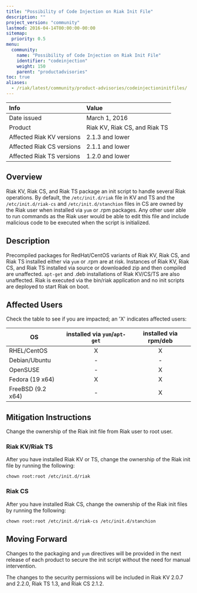 ```yaml
---
title: "Possibility of Code Injection on Riak Init File"
description: ""
project_version: "community"
lastmod: 2016-04-14T00:00:00-00:00
sitemap:
  priority: 0.5
menu:
  community:
    name: "Possibility of Code Injection on Riak Init File"
    identifier: "codeinjection"
    weight: 150
    parent: "productadvisories"
toc: true
aliases:
  - /riak/latest/community/product-advisories/codeinjectioninitfiles/
---
```


Info | Value
:----|:-----
Date issued | March 1, 2016
Product | Riak KV, Riak CS, and Riak TS
Affected Riak KV versions | 2.1.3 and lower
Affected Riak CS versions | 2.1.1 and lower
Affected Riak TS versions | 1.2.0 and lower

## Overview

Riak KV, Riak CS, and Riak TS package an init script to handle several Riak operations. By default, the `/etc/init.d/riak` file in KV and TS and the `/etc/init.d/riak-cs` and `/etc/init.d/stanchion` files in CS are owned by the Riak user when installed via `yum` or .rpm packages. Any other user able to run commands as the Riak user would be able to edit this file and include malicious code to be executed when the script is initialized.

## Description

Precompiled packages for RedHat/CentOS variants of Riak KV, Riak CS, and Riak TS installed either via `yum` or .rpm are at risk. Instances of Riak KV, Riak CS, and Riak TS installed via source or downloaded zip and then compiled are unaffected. `apt-get` and .deb installations of Riak KV/CS/TS are also unaffected. Riak is executed via the bin/riak application and no init scripts are deployed to start Riak on boot.

## Affected Users

Check the table to see if you are impacted; an 'X' indicates affected users:

| OS                | installed via `yum`/`apt-get` | installed via rpm/deb |
| ------------------|:-----------------------------:|:-----:|
| RHEL/CentOS       | X                             | X     |
| Debian/Ubuntu     | -                             | -     |
| OpenSUSE          | -                             | X     |
| Fedora (19 x64)   | X                             | X     |
| FreeBSD (9.2 x64) | -                             | X     |

## Mitigation Instructions

Change the ownership of the Riak init file from Riak user to root user.

### Riak KV/Riak TS

After you have installed Riak KV or TS, change the ownership of the Riak init file by running the following:

`chown root:root /etc/init.d/riak`

### Riak CS

After you have installed Riak CS, change the ownership of the Riak init files by running the following:

`chown root:root /etc/init.d/riak-cs /etc/init.d/stanchion`

## Moving Forward

Changes to the packaging and `yum` directives will be provided in the next release of each product to secure the init script without the need for manual intervention.

The changes to the security permissions will be included in Riak KV 2.0.7 and 2.2.0, Riak TS 1.3, and Riak CS 2.1.2.
